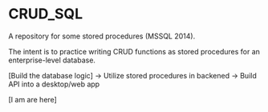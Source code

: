 # CRUD_SQL
A repository for some stored procedures (MSSQL 2014).

The intent is to practice writing CRUD functions as stored procedures for an enterprise-level database. 

[Build the database logic] -> Utilize stored procedures in backened -> Build API into a desktop/web app

[I am are here]

